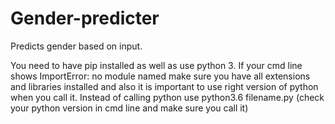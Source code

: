 # Gender-predicter
Predicts gender based on input.

You need to have pip installed as well as use python 3. If your cmd line shows ImportError: no module named make sure you have all extensions and libraries installed and also it is important to use right version of python when you call it.
Instead of calling python use python3.6 filename.py (check your python version in cmd line and make sure you call it)
